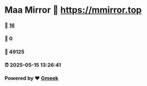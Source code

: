 # Maa Mirror :link: https://mmirror.top 
### :page_facing_up: [16](https://mmirror.top/tag.html) 
### :speech_balloon: 0 
### :hibiscus: 49125 
### :alarm_clock: 2025-05-15 13:26:41 
### Powered by :heart: [Gmeek](https://github.com/Meekdai/Gmeek)
